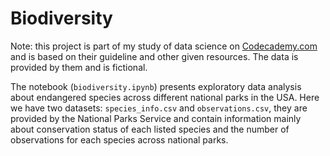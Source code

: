 # Biodiversity

Note: this project is part of my study of data science on [Codecademy.com](https://www.codecademy.com) and is based on their guideline and other given resources. The data is provided by them and is fictional.

The notebook (`biodiversity.ipynb`) presents exploratory data analysis about endangered species across different national parks in the USA. Here we have two datasets: `species_info.csv` and `observations.csv`, they are provided by the National Parks Service and contain information mainly about conservation status of each listed species and the number of observations for each species across national parks.


